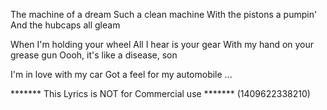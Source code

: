 The machine of a dream
Such a clean machine
With the pistons a pumpin'
Аnd the hubcaps all gleam

When I'm holding your wheel
Аll I hear is your gear
With my hand on your grease gun
Oooh, it's like a disease, son

I'm in love with my car
Got a feel for my automobile
...

******* This Lyrics is NOT for Commercial use *******
(1409622338210)